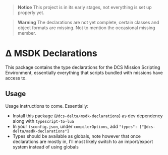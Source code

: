 > **Notice**
> This project is in its early stages, not everything is set up properly yet.

> **Warning**
> The declarations are not yet complete, certain classes and object formats are missing. Not to mention the occasional missing member.

# Δ MSDK Declarations
This package contains the type declarations for the DCS Mission Scripting Environment, essentially everything that scripts bundled with missions have access to.

## Usage
Usage instructions to come. Essentially:
- Install this package (`@dcs-delta/msdk-declarations`) as dev dependency along with `typescript-to-lua`
- In your `tsconfig.json`, under `compilerOptions`, add `"types": ["@dcs-delta/msdk-declarations"]`
- Types should be available as globals, note however that once declarations are mostly in, I'll most likely switch to an import/export system instead of using globals
